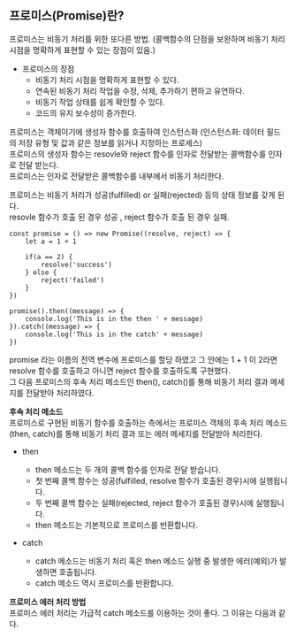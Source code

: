 ## 프로미스(Promise)란?  

프로미스는 비동기 처리를 위한 또다른 방법. (콜백함수의 단점을 보완하며 비동기 처리 시점을 명확하게 표현할 수 있는 장점이 있음.)   

* 프로미스의 장점  
  * 비동기 처리 시점을 명확하게 표현할 수 있다.  
  * 연속된 비동기 처리 작업을 수정, 삭제, 추가하기 편하고 유연하다.  
  * 비동기 작업 상태를 쉽게 확인할 수 있다.  
  * 코드의 유지 보수성이 증가한다.    
  
프로미스는 객체이기에 생성자 함수를 호출하여 인스턴스화  (인스턴스화: 데이터 필드의 저장 유형 및 값과 같은 정보를 읽거나 지정하는 프로세스)  
프로미스의 생성자 함수는 resovle와 reject 함수를 인자로 전달받는 콜백함수를 인자로 전달 받는다.   
프로미스는 인자로 전달받은 콜백함수를 내부에서 비동기 처리한다.  

프로미스는 비동기 처리가 성공(fulfilled) or 실패(rejected) 등의 상태 정보를 갖게 된다.    
resovle 함수가 호출 된 경우 성공 , reject 함수가 호출 된 경우 실패.  

```
const promise = () => new Promise((resolve, reject) => {
    let a = 1 + 1

    if(a == 2) {
        resolve('success')
    } else {
        reject('failed')
    }
})

promise().then((message) => {
    console.log('This is in the then ' + message)
}).catch((message) => {
    console.log('This is in the catch' + message)
})
```
promise 라는 이름의 전역 변수에 프로미스를 할당 하였고 그 안에는 1 + 1 이 2라면 resolve 함수를 호출하고 아니면 reject 함수를 호출하도록 구현했다.  
그 다음 프로미스의 후속 처리 메소드인 then(), catch()를 통해 비동기 처리 결과 메세지를 전달받아 처리하였다.   

**후속 처리 메소드**  
프로미스로 구현된 비동기 함수를 호출하는 측에서는 프로미스 객체의 후속 처리 메소드(then, catch)를 통해 비동기 처리 결과 또는 에러 메세지를 전달받아 처리한다.  

* then
   * then 메소드는 두 개의 콜백 함수를 인자로 전달 받습니다.  
   * 첫 번째 콜백 함수는 성공(fulfilled, resolve 함수가 호출된 경우)시에 실행됩니다.  
   * 두 번째 콜백 함수는 실패(rejected, reject 함수가 호출된 경우)시에 실행됩니다.  
   * then 메소드는 기본적으로 프로미스를 반환합니다.  
   
* catch    
   * catch 메소드는 비동기 처리 혹은 then 메소드 실행 중 발생한 에러(예외)가 발생하면 호출됩니다.  
   * catch 메소드 역시 프로미스를 반환합니다.  
   
**프로미스 에러 처리 방법**  
프로미스 에러 처리는 가급적 catch 메소드를 이용하는 것이 좋다. 그 이유는 다음과 같다.  

